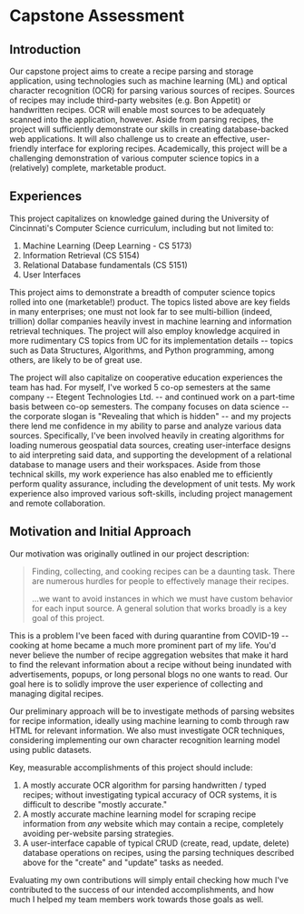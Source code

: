 # Capstone Assessment

<!-- 
For this assignment you will write a 5-paragraph Individual Capstone Assessment.

• One paragraph introduction about what your senior design project is all about from your academic perspective.

• Two paragraphs on how your collective college experiences will guide the development of your project.

The first paragraph should focus on how the college curriculum and the second paragraph on your co-op experiences. 
Discuss the role of specific CS courses (include course numbers and titles), and your specific co-op employers (include 
company names and job titles). In these paragraphs you should discuss technical and non-technical skills, how you 
acquired them, and how you expect to apply them.

• Final two paragraphs on your motivation and preliminary project approach 
  – Discuss why you are motivated/excited to participate in the project 
  – Discuss your preliminary approach to designing a solution
  – Discuss what your expected results and accomplishments will be
  – Discuss how you will self-evaluate your contributions: how will you know when you
    are done and whether or not you have done a good job?

• Deliverable Requirement: Five total paragraphs; Minimum of 6 sentences per paragraph.
-->

## Introduction

Our capstone project aims to create a recipe parsing and storage application, using technologies such as machine
learning (ML) and optical character recognition (OCR) for parsing various sources of recipes. Sources of recipes may
include third-party websites (e.g. Bon Appetit) or handwritten recipes. OCR will enable most sources to be adequately
scanned into the application, however. Aside from parsing recipes, the project will sufficiently demonstrate our skills
in creating database-backed web applications. It will also challenge us to create an effective, user-friendly interface
for exploring recipes. Academically, this project will be a challenging demonstration of various computer science topics
in a (relatively) complete, marketable product.

## Experiences

This project capitalizes on knowledge gained during the University of Cincinnati's Computer Science
curriculum, including but not limited to:

1. Machine Learning (Deep Learning - CS 5173)
2. Information Retrieval (CS 5154)
3. Relational Database fundamentals (CS 5151)
4. User Interfaces

This project aims to demonstrate a breadth of computer science topics rolled into one (marketable!) product. The topics
listed above are key fields in many enterprises; one must not look far to see multi-billion (indeed, trillion) dollar
companies heavily invest in machine learning and information retrieval techniques. The project will also employ
knowledge acquired in more rudimentary CS topics from UC for its implementation details -- topics such as
Data Structures, Algorithms, and Python programming, among others, are likely to be of great use.

The project will also capitalize on cooperative education experiences the team has had. For myself, I've worked 5 co-op
semesters at the same company -- Etegent Technologies Ltd. -- and continued work on a part-time basis between co-op
semesters. The company focuses on data science -- the corporate slogan is "Revealing that which is hidden" -- and my
projects there lend me confidence in my ability to parse and analyze various data sources. Specifically, I've been
involved heavily in creating algorithms for loading numerous geospatial data sources, creating user-interface designs to
aid interpreting said data, and supporting the development of a relational database to manage users and their workspaces.
Aside from those technical skills, my work experience has also enabled me to efficiently perform quality assurance,
including the development of unit tests. My work experience also improved various soft-skills, including project
management and remote collaboration.

## Motivation and Initial Approach

Our motivation was originally outlined in our project description:

> Finding, collecting, and cooking recipes can be a daunting task. There are numerous hurdles for people to effectively
> manage their recipes.
>
> ...we want to avoid instances in which we must have custom behavior for each input source. A general
> solution that works broadly is a key goal of this project.

This is a problem I've been faced with during quarantine from COVID-19 -- cooking at home became a much more prominent
part of my life. You'd never believe the number of recipe aggregation websites that make it hard to find the relevant
information about a recipe without being inundated with advertisements, popups, or long personal blogs no one wants to
read. Our goal here is to solidly improve the user experience of collecting and managing digital recipes.

Our preliminary approach will be to investigate methods of parsing websites for recipe information, ideally using
machine learning to comb through raw HTML for relevant information. We also must investigate OCR techniques, considering
implementing our own character recognition learning model using public datasets.

Key, measurable accomplishments of this project should include:

1. A mostly accurate OCR algorithm for parsing handwritten / typed recipes; without investigating typical accuracy of
   OCR systems, it is difficult to describe "mostly accurate."
2. A mostly accurate machine learning model for scraping recipe information from _any_ website which may contain a
   recipe, completely avoiding per-website parsing strategies.
3. A user-interface capable of typical CRUD (create, read, update, delete) database operations on recipes, using the
   parsing techniques described above for the "create" and "update" tasks as needed.

Evaluating my own contributions will simply entail checking how much I've contributed to the success of our intended
accomplishments, and how much I helped my team members work towards those goals as well.
